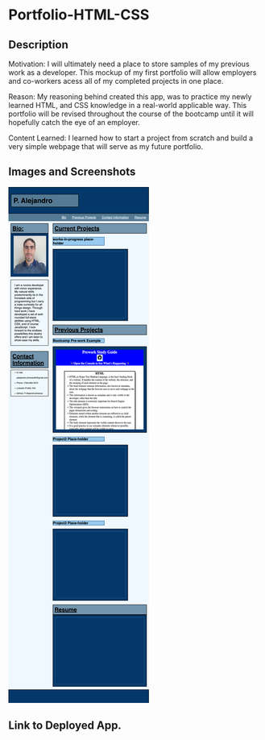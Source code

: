 # Portfolio-HTML-CSS

## Description
 Motivation: I will ultimately need a place to store samples of my previous work as a developer. This mockup of my first portfolio will allow employers and co-workers acess all of my completed projects in one place.

Reason: My reasoning behind created this app, was to practice my newly learned HTML, and CSS knowledge in a real-world applicable way. This portfolio will be revised throughout the course of the bootcamp until it will hopefully catch the eye of an employer. 

Content Learned: I learned how to start a project from scratch and build a very simple webpage that will serve as my future portfolio. 

## Images and Screenshots

![](assets/images/Portfolio_Screen-shot.html.png)

## Link to Deployed App.

